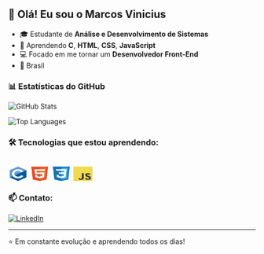 ## 👋 Olá! Eu sou o Marcos Vinicius

- 🎓 Estudante de **Análise e Desenvolvimento de Sistemas**
- 🧠 Aprendendo **C**, **HTML**, **CSS**, **JavaScript**
- 💻 Focado em me tornar um **Desenvolvedor Front-End**
- 📍 Brasil

### 📊 Estatísticas do GitHub

![GitHub Stats](https://github-readme-stats.vercel.app/api?username=marcosvinicius2030&show_icons=true&theme=radical)

![Top Languages](https://github-readme-stats.vercel.app/api/top-langs/?username=marcosvinicius2030&layout=compact&theme=radical)

### 🛠️ Tecnologias que estou aprendendo:

<div style="display: inline_block"><br>
  <img align="center" alt="C" height="30" width="40" src="https://raw.githubusercontent.com/devicons/devicon/master/icons/c/c-original.svg">
  <img align="center" alt="HTML" height="30" width="40" src="https://raw.githubusercontent.com/devicons/devicon/master/icons/html5/html5-original.svg">
  <img align="center" alt="CSS" height="30" width="40" src="https://raw.githubusercontent.com/devicons/devicon/master/icons/css3/css3-original.svg">
  <img align="center" alt="JavaScript" height="30" width="40" src="https://raw.githubusercontent.com/devicons/devicon/master/icons/javascript/javascript-original.svg">
</div>

### 📫 Contato:

[![LinkedIn](https://img.shields.io/badge/-MarcosVinicius2030-blue?style=flat-square&logo=Linkedin&logoColor=white&link=https://www.linkedin.com/in/marcosvinicius2030)](https://www.linkedin.com/in/marcosvinicius2030)

---

⭐ Em constante evolução e aprendendo todos os dias!
